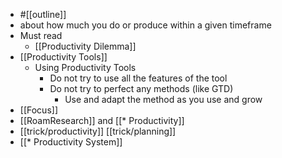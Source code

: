 - #[[outline]]
- about how much you do or produce within a given timeframe
- Must read
    - [[Productivity Dilemma]]
- [[Productivity Tools]]
    - Using Productivity Tools
        - Do not try to use all the features of the tool
        - Do not try to perfect any methods (like GTD)
            - Use and adapt the method as you use and grow
- [[Focus]]
- [[RoamResearch]] and [[* Productivity]]
- [[trick/productivity]] [[trick/planning]]
- [[* Productivity System]]
